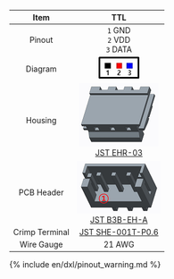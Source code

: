 
|Item|TTL|
|:---:|:---:|
|Pinout|`1` GND<br>`2` VDD<br>`3` DATA|
|Diagram|![](/assets/images/dxl/jst_b3beha_diagram.png)|
|Housing|![](/assets/images/dxl/JST_EHR-3.png)<br />[JST EHR-03]|
|PCB Header|![](/assets/images/dxl/JST_B3B_EH-A.png)<br />[JST B3B-EH-A]|
|Crimp Terminal|[JST SHE-001T-P0.6]|
|Wire Gauge|21 AWG|

{% include en/dxl/pinout_warning.md %}

[JST EHR-03]: http://www.jst-mfg.com/product/pdf/eng/eEH.pdf
[JST B3B-EH-A]: http://www.jst-mfg.com/product/pdf/eng/eEH.pdf
[JST SHE-001T-P0.6]: http://www.jst-mfg.com/product/pdf/eng/eEH.pdf

